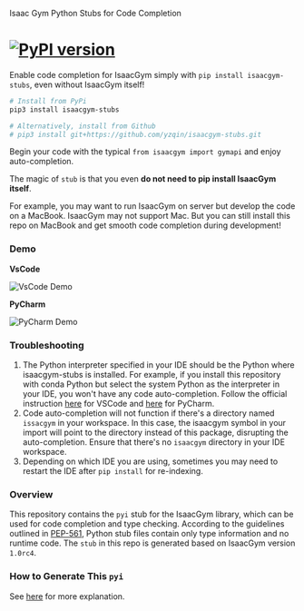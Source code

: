 Isaac Gym Python Stubs for Code Completion

[![PyPI version](https://badge.fury.io/py/isaacgym-stubs.svg)](https://badge.fury.io/py/isaacgym-stubs)
==========================================

Enable code completion for IsaacGym simply with `pip install isaacgym-stubs`, even without IsaacGym itself!

```bash
# Install from PyPi
pip3 install isaacgym-stubs

# Alternatively, install from Github
# pip3 install git+https://github.com/yzqin/isaacgym-stubs.git
```

Begin your code with the typical `from isaacgym import gymapi` and enjoy auto-completion.

The magic of `stub` is that you even **do not need to pip install IsaacGym itself**.

For example, you may want to run IsaacGym on server but develop the code on a MacBook.
IsaacGym may not support Mac. But you can still install this repo on MacBook and get smooth code completion during
development!

### Demo

**VsCode**

![VsCode Demo](files/vscode.gif)

**PyCharm**

![PyCharm Demo](files/pycharm.gif)

### Troubleshooting

1. The Python interpreter specified in your IDE should be the Python where isaacgym-stubs is installed. For
   example, if you install this repository with conda Python but select the system Python as the interpreter in your
   IDE, you won't have any code auto-completion. Follow the official instruction
   [here](https://code.visualstudio.com/docs/python/environments) for VSCode
   and [here](https://www.jetbrains.com/help/pycharm/configuring-python-interpreter.html) for PyCharm.
2. Code auto-completion will not function if there's a directory named `issacgym` in your workspace. In this
   case, the isaacgym symbol in your import will point to the directory instead of this package, disrupting the
   auto-completion. Ensure that there's no `isaacgym` directory in your IDE workspace.
3. Depending on which IDE you are using, sometimes you may need to restart the IDE after `pip install` for re-indexing.

### Overview

This repository contains the `pyi` stub for the IsaacGym library, which can be used for code completion and type
checking.
According to the guidelines outlined in [PEP-561](https://peps.python.org/pep-0561/), Python stub files contain only
type information and no runtime code.
The `stub` in this repo is generated based on IsaacGym version `1.0rc4`.

### How to Generate This `pyi`

See [here](./STUB.md) for more explanation.

